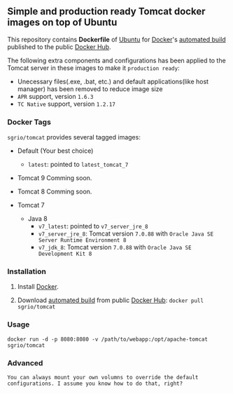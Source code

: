 ## Simple and production ready Tomcat docker images on top of Ubuntu

This repository contains **Dockerfile** of [Ubuntu](http://www.ubuntu.com/) for [Docker](https://www.docker.com/)'s [automated build](https://hub.docker.com/r/sgrio/tomee/) published to the public [Docker Hub](https://hub.docker.com/).

The following extra components and configurations has been applied to the Tomcat server in these images to make it `production ready`:
  * Unecessary files(.exe, .bat, etc.) and default applications(like host manager) has been removed to reduce image size
  * `APR` support, version `1.6.3`
  * `TC Native` support, version `1.2.17`

### Docker Tags

`sgrio/tomcat` provides several tagged images:

* Default (Your best choice)
  * `latest`: pointed to `latest_tomcat_7`

* Tomcat 9
  Comming soon.

* Tomcat 8
  Comming soon.

* Tomcat 7
  * Java 8
    * `v7_latest`: pointed to `v7_server_jre_8`
    * `v7_server_jre_8`: Tomcat version `7.0.88` with `Oracle Java SE Server Runtime Environment 8`
    * `v7_jdk_8`: Tomcat version `7.0.88` with `Oracle Java SE Development Kit 8`

### Installation

1. Install [Docker](https://www.docker.com/).

2. Download [automated build](https://hub.docker.com/r/sgrio/tomcat/) from public [Docker Hub](https://hub.docker.com/): `docker pull sgrio/tomcat`

### Usage

    docker run -d -p 8080:8080 -v /path/to/webapp:/opt/apache-tomcat sgrio/tomcat

### Advanced

    You can always mount your own volumns to override the default configurations. I assume you know how to do that, right?
